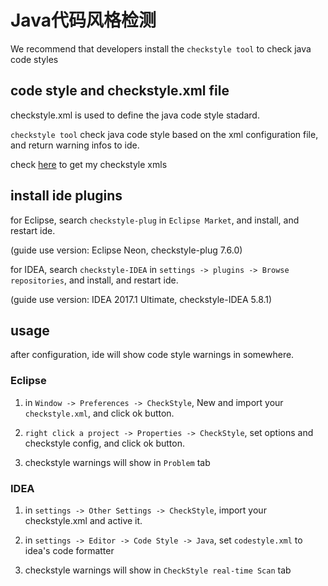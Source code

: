 # Java代码风格检测

We recommend that developers install the `checkstyle tool` to check java code styles

## code style and checkstyle.xml file

checkstyle.xml is used to define the java code style stadard.

`checkstyle tool` check java code style based on the xml configuration file, and return warning infos to ide.

check [here](https://github.com/Soontao/checkstyles) to get my checkstyle xmls

## install ide plugins

for Eclipse, search `checkstyle-plug` in `Eclipse Market`, and install, and restart ide.

(guide use version: Eclipse Neon, checkstyle-plug 7.6.0)

for IDEA, search `checkstyle-IDEA` in `settings -> plugins -> Browse repositories`, and install, and restart ide.

(guide use version: IDEA 2017.1 Ultimate, checkstyle-IDEA 5.8.1)

## usage

after configuration, ide will show code style warnings in somewhere.

### Eclipse

1. in `Window -> Preferences -> CheckStyle`, New and import your `checkstyle.xml`, and click ok button.

1. `right click a project -> Properties -> CheckStyle`, set options and checkstyle config, and click ok button.

1. checkstyle warnings will show in `Problem` tab

### IDEA

1. in `settings -> Other Settings -> CheckStyle`, import your checkstyle.xml and active it.

1. in `settings -> Editor -> Code Style -> Java`, set `codestyle.xml` to idea's code formatter

1. checkstyle warnings will show in `CheckStyle real-time Scan` tab